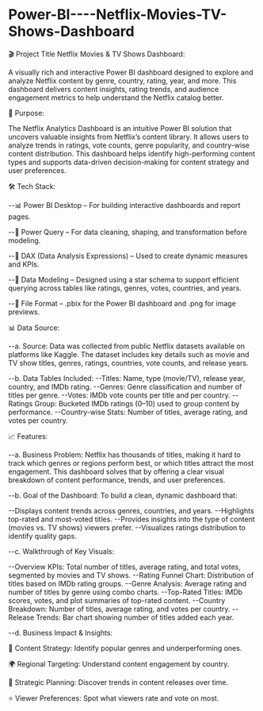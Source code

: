 # Power-BI----Netflix-Movies-TV-Shows-Dashboard

🎬 Project Title
Netflix Movies & TV Shows Dashboard:

A visually rich and interactive Power BI dashboard designed to explore and analyze Netflix content by genre, country, rating, year, and more. This dashboard delivers content insights, rating trends, and audience engagement metrics to help understand the Netflix catalog better.

🎯 Purpose:

The Netflix Analytics Dashboard is an intuitive Power BI solution that uncovers valuable insights from Netflix’s content library. It allows users to analyze trends in ratings, vote counts, genre popularity, and country-wise content distribution. This dashboard helps identify high-performing content types and supports data-driven decision-making for content strategy and user preferences.

🛠️ Tech Stack:

--📊 Power BI Desktop – For building interactive dashboards and report pages.

--📂 Power Query – For data cleaning, shaping, and transformation before modeling.

--🧠 DAX (Data Analysis Expressions) – Used to create dynamic measures and KPIs.

--📝 Data Modeling – Designed using a star schema to support efficient querying across tables like ratings, genres, votes, countries, and years.

--📁 File Format – .pbix for the Power BI dashboard and .png for image previews.


📊 Data Source:

--a. Source:
Data was collected from public Netflix datasets available on platforms like Kaggle. The dataset includes key details such as movie and TV show titles, genres, ratings, countries, vote counts, and release years.

--b. Data Tables Included:
--Titles: Name, type (movie/TV), release year, country, and IMDb rating.
--Genres: Genre classification and number of titles per genre.
--Votes: IMDb vote counts per title and per country.
--Ratings Group: Bucketed IMDb ratings (0–10) used to group content by performance.
--Country-wise Stats: Number of titles, average rating, and votes per country.

📈 Features:

--a. Business Problem:
Netflix has thousands of titles, making it hard to track which genres or regions perform best, or which titles attract the most engagement. This dashboard solves that by offering a clear visual breakdown of content performance, trends, and user preferences.

--b. Goal of the Dashboard:
To build a clean, dynamic dashboard that:

--Displays content trends across genres, countries, and years.
--Highlights top-rated and most-voted titles.
--Provides insights into the type of content (movies vs. TV shows) viewers prefer.
--Visualizes ratings distribution to identify quality gaps.

--c. Walkthrough of Key Visuals:

--Overview KPIs: Total number of titles, average rating, and total votes, segmented by movies and TV shows.
--Rating Funnel Chart: Distribution of titles based on IMDb rating groups.
--Genre Analysis: Average rating and number of titles by genre using combo charts.
--Top-Rated Titles: IMDb scores, votes, and plot summaries of top-rated content.
--Country Breakdown: Number of titles, average rating, and votes per country.
--Release Trends: Bar chart showing number of titles added each year.

--d. Business Impact & Insights:

📌 Content Strategy: Identify popular genres and underperforming ones.

🌍 Regional Targeting: Understand content engagement by country.

🧠 Strategic Planning: Discover trends in content releases over time.

⭐ Viewer Preferences: Spot what viewers rate and vote on most.
